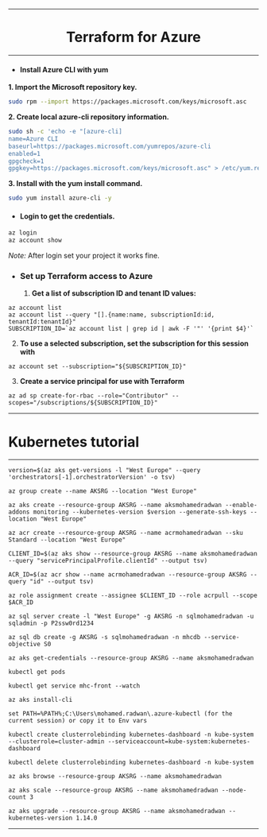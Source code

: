 ***  

<div align="center">
  <h1>Terraform for Azure</h1>
</div>

***

* #### __Install Azure CLI with yum__  
__1. Import the Microsoft repository key.__
    
``` bash
sudo rpm --import https://packages.microsoft.com/keys/microsoft.asc
```  
__2. Create local azure-cli repository information.__  
``` bash
sudo sh -c 'echo -e "[azure-cli]
name=Azure CLI
baseurl=https://packages.microsoft.com/yumrepos/azure-cli
enabled=1
gpgcheck=1
gpgkey=https://packages.microsoft.com/keys/microsoft.asc" > /etc/yum.repos.d/azure-cli.repo'
```  
__3. Install with the yum install command.__
  
``` bash
sudo yum install azure-cli -y  
```

* #### __Login to get the credentials.__
``` bash
az login
az account show
```  
_*Note:*_ After login set your project it works fine.  

* ### __Set up Terraform access to Azure__

  1. __Get a list of subscription ID and tenant ID values:__ 
```
az account list
az account list --query "[].{name:name, subscriptionId:id, tenantId:tenantId}"
SUBSCRIPTION_ID=`az account list | grep id | awk -F '"' '{print $4}'`
```
  2. __To use a selected subscription, set the subscription for this session with__  
```
az account set --subscription="${SUBSCRIPTION_ID}"
```
  3. __Create a service principal for use with Terraform__
```
az ad sp create-for-rbac --role="Contributor" --scopes="/subscriptions/${SUBSCRIPTION_ID}"
```

***
# __Kubernetes tutorial__

***

```
version=$(az aks get-versions -l "West Europe" --query 'orchestrators[-1].orchestratorVersion' -o tsv)
```
```
az group create --name AKSRG --location "West Europe"
```
```
az aks create --resource-group AKSRG --name aksmohamedradwan --enable-addons monitoring --kubernetes-version $version --generate-ssh-keys --location "West Europe"
```
```
az acr create --resource-group AKSRG --name acrmohamedradwan --sku Standard --location "West Europe"
```
```
CLIENT_ID=$(az aks show --resource-group AKSRG --name aksmohamedradwan --query "servicePrincipalProfile.clientId" --output tsv)
```
```
ACR_ID=$(az acr show --name acrmohamedradwan --resource-group AKSRG --query "id" --output tsv)
```
```
az role assignment create --assignee $CLIENT_ID --role acrpull --scope $ACR_ID
```
```
az sql server create -l "West Europe" -g AKSRG -n sqlmohamedradwan -u sqladmin -p P2ssw0rd1234
```
```
az sql db create -g AKSRG -s sqlmohamedradwan -n mhcdb --service-objective S0
```
```
az aks get-credentials --resource-group AKSRG --name aksmohamedradwan
```
```
kubectl get pods
```
```
kubectl get service mhc-front --watch
```
```
az aks install-cli
```
```
set PATH=%PATH%;C:\Users\mohamed.radwan\.azure-kubectl (for the current session) or copy it to Env vars
```
```
kubectl create clusterrolebinding kubernetes-dashboard -n kube-system --clusterrole=cluster-admin --serviceaccount=kube-system:kubernetes-dashboard
```
```
kubectl delete clusterrolebinding kubernetes-dashboard -n kube-system
```
```
az aks browse --resource-group AKSRG --name aksmohamedradwan
```
```
az aks scale --resource-group AKSRG --name aksmohamedradwan --node-count 3 
```
```
az aks upgrade --resource-group AKSRG --name aksmohamedradwan --kubernetes-version 1.14.0
```

***
